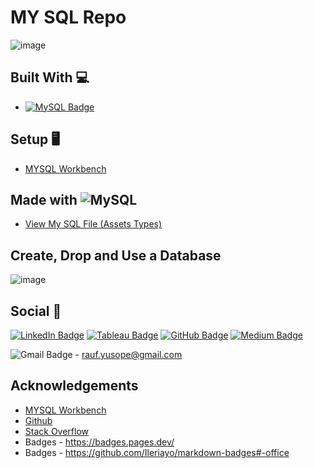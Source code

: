 # MY SQL Repo

![image](https://user-images.githubusercontent.com/96287600/163976546-c012a39b-1734-4e36-9696-6fe7c8a3aad7.png)

## Built With 💻

- [![MySQL Badge](https://img.shields.io/badge/MySQL-4479A1?logo=mysql&logoColor=fff&style=flat)](https://www.mysql.com/)

## Setup 🖥️
- [MYSQL Workbench](https://www.mysql.com/products/workbench/)


## Made with ![MySQL](https://img.shields.io/badge/mysql-%2300f.svg?style=for-the-badge&logo=mysql&logoColor=white)

- [View My SQL File (Assets Types)](https://github.com/abdrauf26/my_sql_repo/blob/main/my_sql_personal_assets_types.sql)

## Create, Drop and Use a Database
![image](https://user-images.githubusercontent.com/96287600/163978739-ad267acb-79f5-42e7-a2b2-6fd498a3cd0d.png)

## Social 📧 

[![LinkedIn Badge](https://img.shields.io/badge/LinkedIn-0A66C2?logo=linkedin&logoColor=fff&style=flat)](https://www.linkedin.com/in/abdrauf26/) [![Tableau Badge](https://img.shields.io/badge/Tableau-E97627?logo=tableau&logoColor=fff&style=flat)](https://public.tableau.com/app/profile/mohamed.abdul.rauf) [![GitHub Badge](https://img.shields.io/badge/GitHub-181717?logo=github&logoColor=fff&style=flat)](https://github.com/abdrauf26) [![Medium Badge](https://img.shields.io/badge/Medium-000?logo=medium&logoColor=fff&style=flat)](https://medium.com/@rauf.yusope) 

![Gmail Badge](https://img.shields.io/badge/Gmail-EA4335?logo=gmail&logoColor=fff&style=flat) - rauf.yusope@gmail.com

## Acknowledgements

- [MYSQL Workbench](https://www.mysql.com/products/workbench/)
- [Github](https://github.com/)
- [Stack Overflow](https://stackoverflow.com/)
- Badges - https://badges.pages.dev/
- Badges - https://github.com/Ileriayo/markdown-badges#-office

